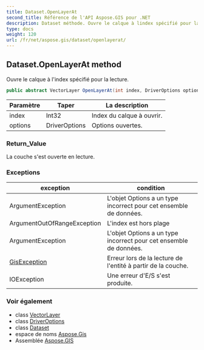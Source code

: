 ```yaml
---
title: Dataset.OpenLayerAt
second_title: Référence de l'API Aspose.GIS pour .NET
description: Dataset méthode. Ouvre le calque à lindex spécifié pour la lecture.
type: docs
weight: 120
url: /fr/net/aspose.gis/dataset/openlayerat/
---
```

## Dataset.OpenLayerAt method

Ouvre le calque à l'index spécifié pour la lecture.

```csharp
public abstract VectorLayer OpenLayerAt(int index, DriverOptions options = null)
```

| Paramètre | Taper | La description |
| --- | --- | --- |
| index | Int32 | Index du calque à ouvrir. |
| options | DriverOptions | Options ouvertes. |

### Return_Value

La couche s'est ouverte en lecture.

### Exceptions

| exception | condition |
| --- | --- |
| ArgumentException | L'objet Options a un type incorrect pour cet ensemble de données. |
| ArgumentOutOfRangeException | L'index est hors plage |
| ArgumentException | L'objet Options a un type incorrect pour cet ensemble de données. |
| [GisException](../../gisexception/) | Erreur lors de la lecture de l'entité à partir de la couche. |
| IOException | Une erreur d'E/S s'est produite. |

### Voir également

* class [VectorLayer](../../vectorlayer/)
* class [DriverOptions](../../driveroptions/)
* class [Dataset](../)
* espace de noms [Aspose.Gis](../../dataset/)
* Assemblée [Aspose.GIS](../../../)


